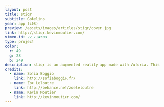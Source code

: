 ```yaml
---
layout: post
title: stiqr
subtitle: Gobelins
year: app (iOS)
preview: /assets/images/articles/stiqr/cover.jpg
link: http://stiqr.kevinmoutier.com/
vimeo-id: 221714503
type: project
color:
  r: 49
  g: 28
  b: 249
description: stiqr is an augmented reality app made with Vuforia. This app is a result of an user experience research on young people behaviour in museums. Guess we can call it an international app, it’s coded in Swift, Objective C, and C++.
credits:
  - name: Sofia Boggio
    link: http://sofiaboggio.fr/
  - name: Zoé Leloutre
    link: http://behance.net/zoeleloutre
  - name: Kevin Moutier
    link: http://kevinmoutier.com/
---
```

